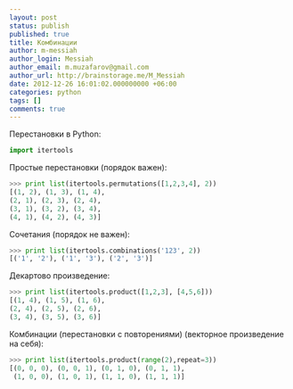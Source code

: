 ```yaml
---
layout: post
status: publish
published: true
title: Комбинации
author: m-messiah
author_login: Messiah
author_email: m.muzafarov@gmail.com
author_url: http://brainstorage.me/M_Messiah
date: 2012-12-26 16:01:02.000000000 +06:00
categories: python
tags: []
comments: true
---
```


Перестановки в Python:

```python
import itertools
```


Простые перестановки (порядок важен):

```python
>>> print list(itertools.permutations([1,2,3,4], 2))
[(1, 2), (1, 3), (1, 4),
(2, 1), (2, 3), (2, 4),
(3, 1), (3, 2), (3, 4),
(4, 1), (4, 2), (4, 3)]
```
Сочетания (порядок не важен):

```python
>>> print list(itertools.combinations('123', 2))
[('1', '2'), ('1', '3'), ('2', '3')]
```

Декартово произведение:

```python
>>> print list(itertools.product([1,2,3], [4,5,6]))
[(1, 4), (1, 5), (1, 6),
(2, 4), (2, 5), (2, 6),
(3, 4), (3, 5), (3, 6)]
```
Комбинации (перестановки с повторениями) (векторное произведение на себя):

```python
>>> print list(itertools.product(range(2),repeat=3))
[(0, 0, 0), (0, 0, 1), (0, 1, 0), (0, 1, 1),
 (1, 0, 0), (1, 0, 1), (1, 1, 0), (1, 1, 1)]
```
